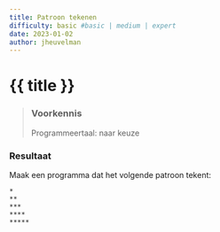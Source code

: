 ```yaml
---
title: Patroon tekenen
difficulty: basic #basic | medium | expert
date: 2023-01-02
author: jheuvelman
---
```




# {{ title }}

> ### Voorkennis
> Programmeertaal: naar keuze

### Resultaat
Maak een programma dat het volgende patroon tekent:

```shell
*
**
***
****
*****
```